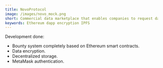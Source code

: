 ```yaml
---
title: NovoProtocol
image: /images/novo_mock.png
short: Commercial data marketplace that enables companies to request data on others anywhere in the world.    
keywords: Ethereum dapp encryption IPFS
---
```


Development done:

- Bounty system completely based on Ethereum smart contracts.
- Data encryption.
- Decentralized storage.
- MetaMask authentication.